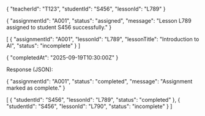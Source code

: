 
{
    "teacherId": "T123",
    "studentId": "S456",
    "lessonId": "L789"
}


{
    "assignmentId": "A001",
    "status": "assigned",
    "message": "Lesson L789 assigned to student S456 successfully."
}



[
  {
    "assignmentId": "A001",
    "lessonId": "L789",
    "lessonTitle": "Introduction to AI",
    "status": "incomplete"
  }
]


{
  "completedAt": "2025-09-19T10:30:00Z"
}

Response (JSON):

{
  "assignmentId": "A001",
  "status": "completed",
  "message": "Assignment marked as complete."
}


[
  {
    "studentId": "S456",
    "lessonId": "L789",
    "status": "completed"
  },
  {
    "studentId": "S456",
    "lessonId": "L790",
    "status": "incomplete"
  }
]
